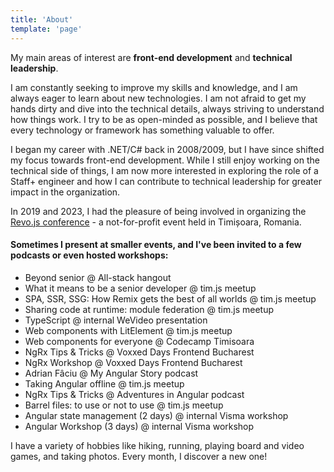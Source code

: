 ```yaml
---
title: 'About'
template: 'page'
---
```


My main areas of interest are **front-end development** and **technical leadership**.

I am constantly seeking to improve my skills and knowledge, and I am always eager to learn about new technologies. I am not afraid to get my hands dirty and dive into the technical details, always striving to understand how things work. I try to be as open-minded as possible, and I believe that every technology or framework has something valuable to offer.

I began my career with .NET/C# back in 2008/2009, but I have since shifted my focus towards front-end development. While I still enjoy working on the technical side of things, I am now more interested in exploring the role of a Staff+ engineer and how I can contribute to technical leadership for greater impact in the organization.

In 2019 and 2023, I had the pleasure of being involved in organizing the [Revo.js conference](https://revojs.ro/) - a not-for-profit event held in Timișoara, Romania.

#### Sometimes I present at smaller events, and I've been invited to a few podcasts or even hosted workshops:

- Beyond senior @ All-stack hangout
- What it means to be a senior developer @ tim.js meetup
- SPA, SSR, SSG: How Remix gets the best of all worlds @ tim.js meetup
- Sharing code at runtime: module federation @ tim.js meetup
- TypeScript @ internal WeVideo presentation
- Web components with LitElement @ tim.js meetup
- Web components for everyone @ Codecamp Timisoara
- NgRx Tips & Tricks @ Voxxed Days Frontend Bucharest
- NgRx Workshop @ Voxxed Days Frontend Bucharest
- Adrian Fâciu @ My Angular Story podcast
- Taking Angular offline @ tim.js meetup
- NgRx Tips & Tricks @ Adventures in Angular podcast
- Barrel files: to use or not to use @ tim.js meetup
- Angular state management (2 days) @ internal Visma workshop
- Angular Workshop (3 days) @ internal Visma workshop

I have a variety of hobbies like hiking, running, playing board and video games, and taking photos. Every month, I discover a new one!
